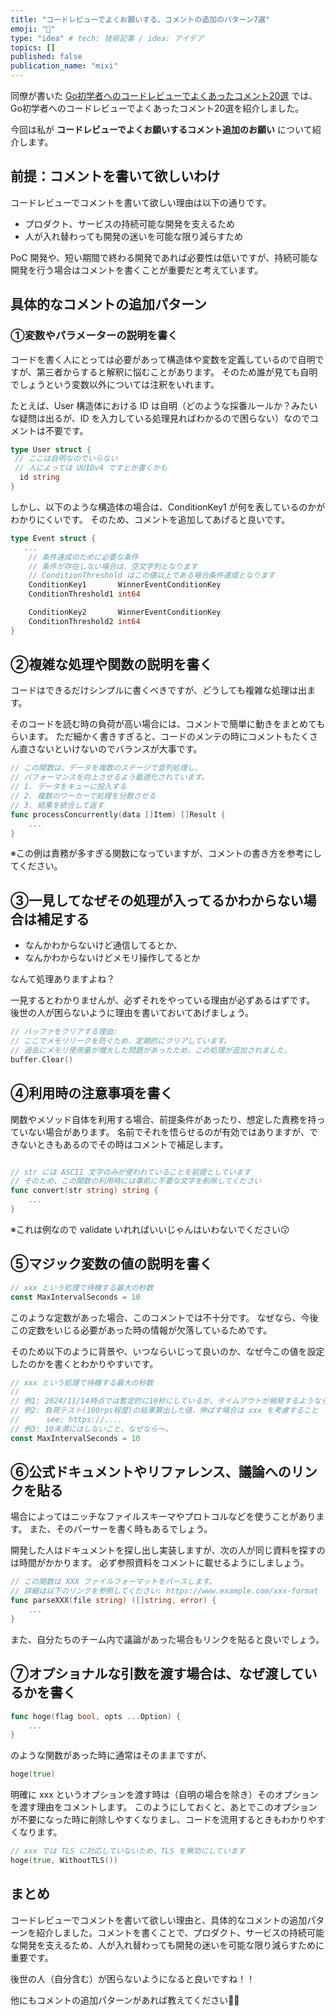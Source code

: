 ```yaml
---
title: "コードレビューでよくお願いする、コメントの追加のパターン7選"
emoji: "🔖"
type: "idea" # tech: 技術記事 / idea: アイデア
topics: []
published: false
publication_name: "mixi"
---
```


同僚が書いた [Go初学者へのコードレビューでよくあったコメント20選](https://zenn.dev/mixi/articles/f07be7f476e2f3) では、Go初学者へのコードレビューでよくあったコメント20選を紹介しました。

今回は私が **コードレビューでよくお願いするコメント追加のお願い** について紹介します。

## 前提：コメントを書いて欲しいわけ

コードレビューでコメントを書いて欲しい理由は以下の通りです。
- プロダクト、サービスの持続可能な開発を支えるため
- 人が入れ替わっても開発の迷いを可能な限り減らすため

PoC 開発や、短い期間で終わる開発であれば必要性は低いですが、持続可能な開発を行う場合はコメントを書くことが重要だと考えています。

## 具体的なコメントの追加パターン

### ①変数やパラメーターの説明を書く

コードを書く人にとっては必要があって構造体や変数を定義しているので自明ですが、第三者からすると解釈に悩むことがあります。
そのため誰が見ても自明でしょうという変数以外については注釈をいれます。

たとえば、User 構造体における ID は自明（どのような採番ルールか？みたいな疑問は出るが、ID を入力している処理見ればわかるので困らない）なのでコメントは不要です。

```go
type User struct {
 // ここは自明なのでいらない
 // 人によっては UUIDv4 ですとか書くかも
  id string
}
```

しかし、以下のような構造体の場合は、ConditionKey1 が何を表しているのかがわかりにくいです。
そのため、コメントを追加してあげると良いです。

```go
type Event struct {
   ...
	// 条件達成のために必要な条件
	// 条件が存在しない場合は、空文字列となります
	// ConditionThreshold はこの値以上である場合条件達成となります
	ConditionKey1       WinnerEventConditionKey
	ConditionThreshold1 int64                  

	ConditionKey2       WinnerEventConditionKey
	ConditionThreshold2 int64                  
}
```

## ②複雑な処理や関数の説明を書く

コードはできるだけシンプルに書くべきですが、どうしても複雑な処理は出ます。

そのコードを読む時の負荷が高い場合には、コメントで簡単に動きをまとめてもらいます。
ただ細かく書きすぎると、コードのメンテの時にコメントもたくさん直さないといけないのでバランスが大事です。

```go
// この関数は、データを複数のステージで並列処理し、
// パフォーマンスを向上させるよう最適化されています。
// 1. データをキューに投入する
// 2. 複数のワーカーで処理を分散させる
// 3. 結果を統合して返す
func processConcurrently(data []Item) []Result {
    ...
}
```

※この例は責務が多すぎる関数になっていますが、コメントの書き方を参考にしてください。

## ③一見してなぜその処理が入ってるかわからない場合は補足する

- なんかわからないけど通信してるとか、
- なんかわからないけどメモリ操作してるとか 

なんて処理ありますよね？

一見するとわかりませんが、必ずそれをやっている理由が必ずあるはずです。
後世の人が困らないように理由を書いておいてあげましょう。

```go
// バッファをクリアする理由:
// ここでメモリリークを防ぐため、定期的にクリアしています。
// 過去にメモリ使用量が増大した問題があったため、この処理が追加されました。
buffer.Clear()
```

## ④利用時の注意事項を書く

関数やメソッド自体を利用する場合、前提条件があったり、想定した責務を持っていない場合があります。
名前でそれを悟らせるのが有効ではありますが、できないときもあるのでその時はコメントで補足します。

```go

// str には ASCII 文字のみが使われていることを前提としています
// そのため、この関数の利用時には事前に不要な文字を削除してください
func convert(str string) string {
    ...
}
```

※これは例なので validate いれればいいじゃんはいわないでください😗

## ⑤マジック変数の値の説明を書く

```go
// xxx という処理で待機する最大の秒数
const MaxIntervalSeconds = 10
```

このような定数があった場合、このコメントでは不十分です。
なぜなら、今後この定数をいじる必要があった時の情報が欠落しているためです。

そのため以下のように背景や、いつならいじって良いのか、なぜ今この値を設定したのかを書くとわかりやすいです。
```go
// xxx という処理で待機する最大の秒数
//
// 例1: 2024/11/14時点では暫定的に10秒にしているが、タイムアウトが頻発するようなら伸ばすこと
// 例2: 負荷テスト(100rps程度)の結果算出した値、伸ばす場合は xxx を考慮すること
//      see: https://....
// 例3: 10未満にはしないこと。なぜなら〜。
const MaxIntervalSeconds = 10
```

## ⑥公式ドキュメントやリファレンス、議論へのリンクを貼る

場合によってはニッチなファイルスキーマやプロトコルなどを使うことがあります。
また、そのパーサーを書く時もあるでしょう。

開発した人はドキュメントを探し出し実装しますが、次の人が同じ資料を探すのは時間がかかります。
必ず参照資料をコメントに載せるようにしましょう。

```go
// この関数は XXX ファイルフォーマットをパースします。
// 詳細は以下のリンクを参照してください: https://www.example.com/xxx-format
func parseXXX(file string) ([]string, error) {
    ...
}
```

また、自分たちのチーム内で議論があった場合もリンクを貼ると良いでしょう。

## ⑦オプショナルな引数を渡す場合は、なぜ渡しているかを書く

```go
func hoge(flag bool, opts ...Option) {
    ...
}
```

のような関数があった時に通常はそのままですが、
```go
hoge(true)
``` 

明確に xxx というオプションを渡す時は（自明の場合を除き）そのオプションを渡す理由をコメントします。
このようにしておくと、あとでこのオプションが不要になった時に削除しやすくなりまし、コードを流用するときもわかりやすくなります。

```go
// xxx では TLS に対応していないため、TLS を無効にしています
hoge(true, WithoutTLS())
```

## まとめ

コードレビューでコメントを書いて欲しい理由と、具体的なコメントの追加パターンを紹介しました。コメントを書くことで、プロダクト、サービスの持続可能な開発を支えるため、人が入れ替わっても開発の迷いを可能な限り減らすために重要です。

後世の人（自分含む）が困らないようになると良いですね！！

他にもコメントの追加パターンがあれば教えてください🙇‍♂️
